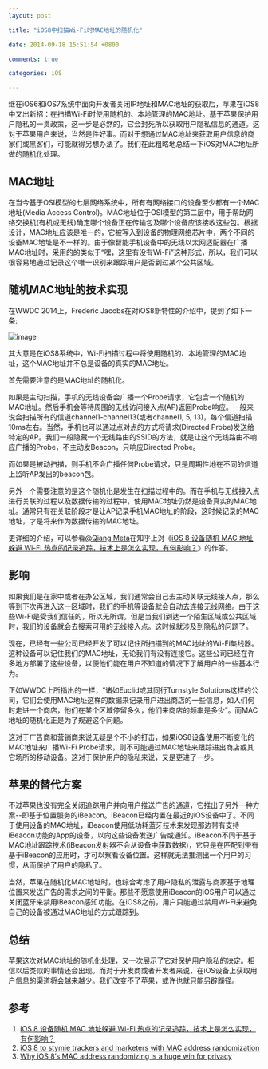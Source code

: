 ```yaml
---
layout: post

title: "iOS8中扫描Wi-Fi时MAC地址的随机化"

date: 2014-09-18 15:51:54 +0800

comments: true

categories: iOS

---
```


继在iOS6和iOS7系统中面向开发者关闭IP地址和MAC地址的获取后，苹果在iOS8中又出新招：在扫描Wi-Fi时使用随机的、本地管理的MAC地址。基于苹果保护用户隐私的一贯政策，这一步是必然的，它会封死所以获取用户隐私信息的通道。这对于苹果用户来说，当然是件好事。而对于想通过MAC地址来获取用户信息的商家们或黑客们，可能就得另想办法了。我们在此粗略地总结一下iOS对MAC地址所做的随机化处理。


## MAC地址

在当今基于OSI模型的七层网络系统中，所有有网络接口的设备至少都有一个MAC地址(Media Access Control)。MAC地址位于OSI模型的第二层中，用于帮助网络交换机(有机或无线)确定哪个设备正在传输包及哪个设备应该接收这些包。根据设计，MAC地址应该是唯一的，它被写入到设备的物理网络芯片中，两个不同的设备MAC地址是不一样的。由于像智能手机设备中的无线以太网适配器在广播MAC地址时，采用的的类似于“嘿，这里有没有Wi-Fi”这种形式，所以，我们可以很容易地通过记录这个唯一识别来跟踪用户是否到过某个公共区域。

## 随机MAC地址的技术实现

在WWDC 2014上，Frederic Jacobs在对iOS8新特性的介绍中，提到了如下一条:

![image](http://cdn.arstechnica.net/wp-content/uploads/2014/06/Screen-Shot-2014-06-09-at-10.15.22-AM-1280x551.png)

其大意是在iOS8系统中，Wi-Fi扫描过程中将使用随机的、本地管理的MAC地址，这个MAC地址并不总是设备的真实的MAC地址。

首先需要注意的是MAC地址的随机化。

如果是主动扫描，手机的无线设备会广播一个Probe请求，它包含一个随机的MAC地址。然后手机会等待周围的无线访问接入点(AP)返回Probe响应。一般来说会扫描所有的信道channel1-channel13(或者channel1, 5, 13)，每个信道扫描10ms左右。当然，手机也可以通过点对点的方式将请求(Directed Probe)发送给特定的AP。我们一般隐藏一个无线路由的SSID的方法，就是让这个无线路由不响应广播的Probe，不主动发Beacon，只响应Directed Probe。

而如果是被动扫描，则手机不会广播任何Probe请求，只是周期性地在不同的信道上监听AP发出的beacon包。

另外一个需要注意的是这个随机化是发生在扫描过程中的。而在手机与无线接入点进行关联的过程以及数据传输的过程中，使用MAC地址仍然是设备真实的MAC地址。通常只有在关联阶段才是让AP记录手机MAC地址的阶段，这时候记录的MAC地址，才是将来作为数据传输的MAC地址。

更详细的介绍，可以参看[@Qiang Meta](http://www.zhihu.com/people/qiang-meta)在知乎上对《[iOS 8 设备随机 MAC 地址躲避 Wi-Fi 热点的记录追踪，技术上是怎么实现，有何影响？](http://www.zhihu.com/question/24094236?sort=created)》的作答。

## 影响

如果我们是在家中或者在办公区域，我们通常会自己去主动关联无线接入点，那么等到下次再进入这一区域时，我们的手机等设备就会自动去连接无线网络。由于这些Wi-Fi是受我们信任的，所以无所谓。但是当我们到达一个陌生区域或公共区域时，我们的设备就会去搜索可用的无线接入点。这时候就涉及到隐私的问题了。

现在，已经有一些公司已经开发了可以记住所扫描到的MAC地址的Wi-Fi集线器。这种设备可以记住我们的MAC地址，无论我们有没有连接它。这些公司已经在许多地方部署了这些设备，以便他们能在用户不知道的情况下了解用户的一些基本行为。

正如WWDC上所指出的一样，“诸如Euclid或其同行Turnstyle Solutions这样的公司，它们会使用MAC地址这样的数据来记录用户进出商店的一些信息，如人们何时走进一个商店，他们在某个区域停留多久，他们来商店的频率是多少”。而MAC地址的随机化正是为了规避这个问题。

这对于广告商和营销商来说无疑是个不小的打击，如果iOS8设备使用不断变化的MAC地址来广播Wi-Fi Probe请求，则不可能通过MAC地址来跟踪进出商店或其它场所的移动设备。这对于保护用户的隐私来说，又是更进了一步。

## 苹果的替代方案

不过苹果也没有完全关闭追踪用户并向用户推送广告的通道，它推出了另外一种方案--即基于位置服务的iBeacon。iBeacon已经内置在最近的iOS设备中了。不同于使用设备的MAC地址，iBeacon使用低功耗蓝牙技术来发现那边带有支持iBeacon功能的App的设备，以向这些设备发送广告或通知。iBeacon不同于基于MAC地址跟踪技术(iBeacon发射器不会从设备中获取数据)，它只是在匹配到带有基于iBeacon的应用时，才可以察看设备位置。这样就无法推测出一个用户的习惯，从而保护了用户的隐私了。

当然，苹果在随机化MAC地址时，也综合考虑了用户隐私的泄露与商家基于地理位置来发送广告的需求之间的平衡。那些不愿意使用iBeacon的iOS用户可以通过关闭蓝牙来禁用iBeacon感知功能。在iOS8之前，用户只能通过禁用Wi-Fi来避免自己的设备被通过MAC地址的方式跟踪到。

## 总结

苹果这次对MAC地址的随机化处理，又一次展示了它对保护用户隐私的决定。相信以后类似的事情还会出现。而对于开发商或者开发者来说，在iOS设备上获取用户信息的渠道将会越来越少。我们改变不了苹果，或许也就只能另辟蹊径。


## 参考

1. [iOS 8 设备随机 MAC 地址躲避 Wi-Fi 热点的记录追踪，技术上是怎么实现，有何影响？](http://www.zhihu.com/question/24094236)
2. [iOS 8 to stymie trackers and marketers with MAC address randomization](http://arstechnica.com/apple/2014/06/ios8-to-stymie-trackers-and-marketers-with-mac-address-randomization/)
3. [Why iOS 8′s MAC address randomizing is a huge win for privacy](http://www.tuicool.com/articles/rUv6Br)